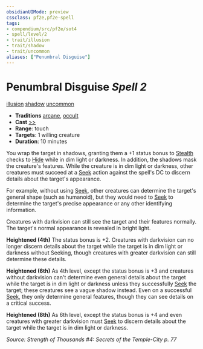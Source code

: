 ```yaml
---
obsidianUIMode: preview
cssclass: pf2e,pf2e-spell
tags:
- compendium/src/pf2e/sot4
- spell/level/2
- trait/illusion
- trait/shadow
- trait/uncommon
aliases: ["Penumbral Disguise"]
---
```

# Penumbral Disguise *Spell 2*   
[illusion](rules/traits/illusion.md "Illusion School Trait")  [shadow](rules/traits/shadow.md "Shadow General Trait")  [uncommon](rules/traits/uncommon.md "Uncommon Rarity Trait")  

- **Traditions** [arcane](rules/traits/arcane.md "Arcane Tradition Trait"), [occult](rules/traits/occult.md "Occult Tradition Trait")
- **Cast** [>>](rules/core-rulebook/chapter-9-playing-the-game.md#Actions "Two-Action") 
- **Range**: touch
- **Targets**: 1 willing creature
- **Duration**: 10 minutes

You wrap the target in shadows, granting them a +1 status bonus to [Stealth](compendium/skills.md#Stealth) checks to [Hide](rules/actions/hide.md) while in dim light or darkness. In addition, the shadows mask the creature's features. While the creature is in dim light or darkness, other creatures must succeed at a [Seek](rules/actions/seek.md) action against the spell's DC to discern details about the target's appearance.

For example, without using [Seek](rules/actions/seek.md), other creatures can determine the target's general shape (such as humanoid), but they would need to [Seek](rules/actions/seek.md) to determine the target's precise appearance or any other identifying information.

Creatures with darkvision can still see the target and their features normally. The target's normal appearance is revealed in bright light.

**Heightened (4th)** The status bonus is +2. Creatures with darkvision can no longer discern details about the target while the target is in dim light or darkness without Seeking, though creatures with greater darkvision can still determine these details.

**Heightened (6th)** As 4th level, except the status bonus is +3 and creatures without darkvision can't determine even general details about the target while the target is in dim light or darkness unless they successfully [Seek](rules/actions/seek.md) the target; these creatures see a vague shadow instead. Even on a successful [Seek](rules/actions/seek.md), they only determine general features, though they can see details on a critical success.

**Heightened (8th)** As 6th level, except the status bonus is +4 and even creatures with greater darkvision must [Seek](rules/actions/seek.md) to discern details about the target while the target is in dim light or darkness.

*Source: Strength of Thousands #4: Secrets of the Temple-City p. 77*